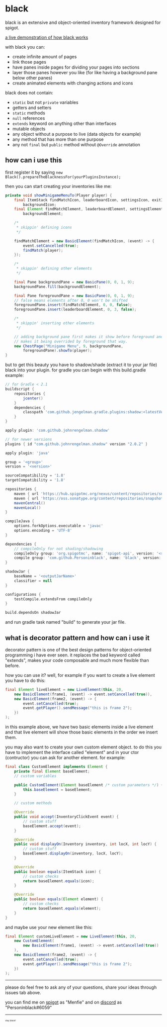 # black

black is an extensive and object-oriented inventory framework designed for spigot.

[a live demonstration of how black works](https://my.mixtape.moe/vemebo.webm)

with black you can:

- create infinite amount of pages
- link those pages
- have panes inside pages for dividing your pages into sections
- layer those panes however you like (for like having a background pane below other panes)
- create animated elements with changing actions and icons

black does not contain:

- `static` but not `private` variables
- getters and setters
- `static` methods
- `null` references
- `extends` keyword on anything other than interfaces
- mutable objects
- any object without a purpose to live (data objects for example)
- any method that has more than one purpose
- any not `final` but `public` method without `@Override` annotation

## how can i use this

first register it by saying
`new Black().prepareTheBlacknessFor(yourPluginsInstance);`

then you can start creating your inventories like me:

```java
private void showMinigameMenuTo(Player player) {
    final ItemStack findMatchIcon, leaderboardIcon, settingsIcon, exitIcon,
        backgroundIcon;
    final Element findMatchElement, leaderboardElement, settingsElement, exitElement,
        backgroundElement;

    /*
     * skippin' defining icons
     */

    findMatchElement = new BasicElement(findMatchIcon, (event) -> {
        event.setCancelled(true);
        findMatch(player);
    });

    /*
     * skippin' defining other elements
     */

    final Pane backgroundPane = new BasicPane(0, 0, 1, 9);
    backgroundPane.fill(backgroundElement);

    final Pane foregroundPane = new BasicPane(0, 0, 1, 9);
    // false means elements after 0, 0 won't be shifted
    foregroundPane.insert(findMatchElement, 0, 0, false);
    foregroundPane.insert(leaderboardElement, 0, 3, false);

    /*
     * skippin' inserting other elements
     */

    // adding background pane first makes it show before foreground and
    // makes it being overrided by foreground that way.
    new ChestPage("Minigame Menu", 9, backgroundPane,
        foregroundPane).showTo(player);
}
```

but to get this beauty you have to shadow/shade (extract it to your jar file) black into your plugin.
for gradle you can begin with this build.gradle example:

```groovy
// for Gradle < 2.1
buildscript {
    repositories {
        jcenter()
    }
    dependencies {
        classpath 'com.github.jengelman.gradle.plugins:shadow:<latestVersionNumber>'
    }
}

apply plugin: 'com.github.johnrengelman.shadow'

// for newer versions
plugins { id "com.github.johnrengelman.shadow" version "2.0.2" }

apply plugin: 'java'

group = '<group>'
version = '<version>'

sourceCompatibility = '1.8'
targetCompatibility = '1.8'

repositories {
    maven { url 'https://hub.spigotmc.org/nexus/content/repositories/snapshots/' }
    maven { url 'https://oss.sonatype.org/content/repositories/snapshots/' }
    mavenCentral()
    mavenLocal()
}

compileJava {
    options.forkOptions.executable = 'javac'
    options.encoding = 'UTF-8'
}

dependencies {
    // compileOnly for not shading/shadowing
    compileOnly group: 'org.spigotmc', name: 'spigot-api', version: '<spigotVersion>'
    compile group: 'com.github.Personinblack', name: 'black', version: '<latestReleaseTag> (1.0.3.2 at the moment)'
}

shadowJar {
    baseName = '<outputJarName>'
    classifier = null
}

configurations {
    testCompile.extendsFrom compileOnly
}

build.dependsOn shadowJar

```

and run gradle task named "build" to generate your jar file.

## what is decorator pattern and how can i use it

decorator pattern is one of the best design patterns for object-oriented
programming i have ever seen. it replaces the bad keyword called "extends", makes
your code composable and much more flexible than before.

how you can use it? well, for example if you want to create a live element you have
to do this:

```java
final Element liveElement = new LiveElement(this, 20,
    new BasicElement(frame1, (event) -> event.setCancelled(true)),
    new BasicElement(frame2, (event) -> {
        event.setCancelled(true);
        event.getPlayer().sendMessage("this is frame 2");
    })
);
```

in this example above, we have two basic elements inside a live element and that live element will
show those basic elements in the order we insert them.

you may also want to create your own custom element object. to do this you have to
implement the interface called "element" and in your ctor (contructor)
you can ask for another element. for example:

```java
final class CustomElement implements Element {
    private final Element baseElement;
    // custom variables

    public CustomElement(Element baseElement /* custom parameters */) {
        this.baseElement = baseElement;
    }

    // custom methods

    @Override
    public void accept(InventoryClickEvent event) {
        // custom stuff
        baseElement.accept(event);
    }

    @Override
    public void displayOn(Inventory inventory, int locX, int locY) {
        // custom stuff
        baseElement.displayOn(inventory, locX, locY);
    }

    @Override
    public boolean equals(ItemStack icon) {
        // custom checks
        return baseElement.equals(icon);
    }

    @Override
    public boolean equals(Element element) {
        // custom checks
        return baseElement.equals(element);
    }
}
```

and maybe use your new element like this:

```java
final Element customLiveElement = new LiveElement(this, 20,
    new CustomElement(
        new BasicElement(frame1, (event) -> event.setCancelled(true))
    ),
    new BasicElement(frame2, (event) -> {
        event.setCancelled(true);
        event.getPlayer().sendMessage("this is frame 2");
    })
);
```

----------

please do feel free to ask any of your questions, share your ideas through issues tab above.

you can find me on [spigot](https://spigotmc.org/) as "Menfie" and on [discord](https://discordapp.com/)
as "Personinblack#6059"

----------

<sub><sub><sub><sup>stay black!
